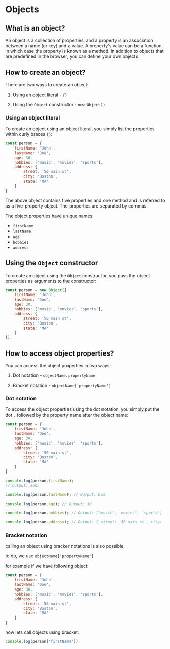 # Objects

## What is an object?

An object is a collection of properties, and a property is an association between a name (or key) and a value. A property's value can be a function, in which case the property is known as a method. In addition to objects that are predefined in the browser, you can define your own objects.

## How to create an object?

There are two ways to create an object:

1. Using an object literal - `{}`

2. Using the `Object` constructor - `new Object()`

### Using an object literal

To create an object using an object literal, you simply list the properties within curly braces `{}`:

```js
const person = {
    firstName: 'John',
    lastName: 'Doe',
    age: 30,
    hobbies: ['music', 'movies', 'sports'],
    address: {
        street: '50 main st',
        city: 'Boston',
        state: 'MA'
    }
}
```

The above object contains five properties and one method and is referred to as a five-property object. The properties are separated by commas.

The object properties have unique names:

- `firstName`
- `lastName`
- `age`
- `hobbies`
- `address`

## Using the `Object` constructor

To create an object using the `Object` constructor, you pass the object properties as arguments to the constructor:

```js
const person = new Object({
    firstName: 'John',
    lastName: 'Doe',
    age: 30,
    hobbies: ['music', 'movies', 'sports'],
    address: {
        street: '50 main st',
        city: 'Boston',
        state: 'MA'
    }
});
```

## How to access object properties?

You can access the object properties in two ways:

1. Dot notation - `objectName.propertyName`

2. Bracket notation - `objectName['propertyName']`

### Dot notation

To access the object properties using the dot notation, you simply put the dot `.` followed by the property name after the object name:

```js
const person = {
    firstName: 'John',
    lastName: 'Doe',
    age: 30,
    hobbies: ['music', 'movies', 'sports'],
    address: {
        street: '50 main st',
        city: 'Boston',
        state: 'MA'
    }
}

console.log(person.firstName);
// Output: John

console.log(person.lastName); // Output: Doe

console.log(person.age); // Output: 30

console.log(person.hobbies); // Output: ['music', 'movies', 'sports']

console.log(person.address); // Output: { street: '50 main st', city: 'Boston', state: 'MA' }
```

### Bracket notation

calling an object using bracker notations is also possible.

to do, we use `objectName['propertyName']`

for example if we have following object:

```js
const person = {
    firstName: 'John',
    lastName: 'Doe',
    age: 30,
    hobbies: ['music', 'movies', 'sports'],
    address: {
        street: '50 main st',
        city: 'Boston',
        state: 'MA'
    }
}
```
now lets call objects using bracket:

```js
console.log(person['firstName'])
```




